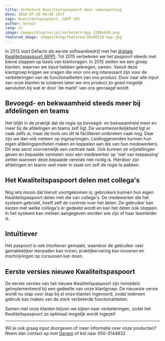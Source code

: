 ```yaml
---
title: Verbeterd Kwaliteitspaspoort door samenwerking
date: 2016-07-26 08:00 CEST
tags: Kwaliteitspaspoort, CAPP LMS
author: Gerwin
lang: nl
image: images/blog/social/verbeterd-kpp-1200x630.png
featured_image: images/blog/featured/20160726-kpp.jpg
---
```


In 2012 start Defacto als eerste softwarebedrijf met het [digitale Kwaliteitspaspoort (KPP)](/kwaliteitspaspoort/). Tot 2015 verbeteren we het paspoort steeds met kleine stappen op basis van klantvragen. In 2015 stellen we een groep klanten, waarvan we input hebben gekregen, samen. Vanuit deze klantgroep krijgen we vragen die voor ons erg interessant zijn voor de verbeteringen van de functionaliteiten van ons product. Door naar alle input van onze klanten te luisteren laten we ons product zo goed mogelijk aansluiten bij wat er door 'de markt' van ons gevraagd wordt.

## Bevoegd- en bekwaamheid steeds meer bij afdelingen en teams
Het blijkt in de praktijk dat de regie op bevoegd- en bekwaamheid meer en meer bij de afdelingen en teams zelf ligt. De verantwoordelijkheid lígt er vaak zelfs al, maar de tools om dit te faciliteren ontbreken vaak nog. Daar zijn we dan ook meteen op ingesprongen. Leidinggevenden kunnen hun eigen afdelingsprofielen maken en koppelen aan die van hun medewerkers. Dit was eerst voornamelijk een centrale taak. Ook kunnen ze vrijstellingen geven en bepaalde vereisten voor een medewerker op 'niet van toepassing' zetten wanneer deze bepaalde vereiste niet nodig is. Hierdoor zijn afdelingen en teams veel meer in staat om zelf de regie te pakken.

## Het Kwaliteitspaspoort delen met collega's
Nóg iets moois dat hieruit voortgekomen is; gebruikers kunnen hun eigen Kwaliteitspaspoort delen met die van collega's. De medewerker die het systeem gebruikt, heeft zelf de controle over het delen. De gebruiker kan kiezen met welke collega's er gedeeld wordt en kan het delen ook stoppen. In het systeem kan meteen aangegeven worden wie zijn of haar teamleider is.

## Intuïtiever
Het paspoort is ook intuïtiever gemaakt, waardoor de gebruiker veel gemakkelijker leerpaden kan inzien, praktijkervaring kan invoeren en inschrijvingen op cursussen kan doen.

## Eerste versies nieuwe Kwaliteitspaspoort
De eerste versies van het nieuwe Kwaliteitspaspoort zijn inmiddels geïmplementeerd bij een gedeelte van onze klantgroep. De nieuwste versie wordt nu stap voor stap bij al onze klanten ingevoerd, zodat iedereen gebruik kan maken van de sterk verbeterde functionaliteiten.

Samen met onze klanten blijven we kijken naar verbeteringen, zodat het Kwaliteitspaspoort zo optimaal mogelijk wordt ingezet!

---

Wil je ook graag input doorgeven of meer informatie over onze producten? Neem dan contact op met [Gerwin](mailto:g.veenstra@defacto.nl) of bel naar 050-3144832.
